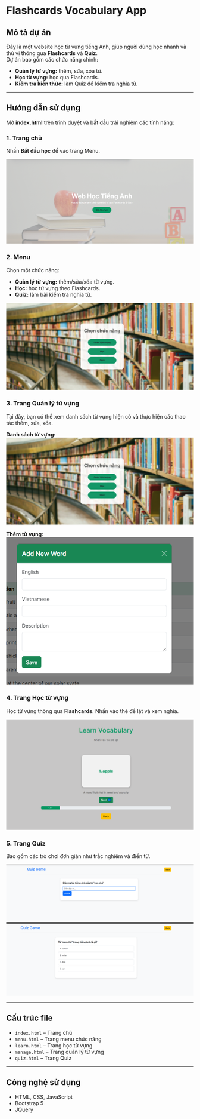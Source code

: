 # Flashcards Vocabulary App

## Mô tả dự án
Đây là một website học từ vựng tiếng Anh, giúp người dùng học nhanh và thú vị thông qua **Flashcards** và **Quiz**.  
Dự án bao gồm các chức năng chính:

- **Quản lý từ vựng:** thêm, sửa, xóa từ.
- **Học từ vựng:** học qua Flashcards.
- **Kiểm tra kiến thức:** làm Quiz để kiểm tra nghĩa từ.

---

## Hướng dẫn sử dụng
Mở **index.html** trên trình duyệt và bắt đầu trải nghiệm các tính năng:

### 1. Trang chủ
Nhấn **Bắt đầu học** để vào trang Menu.  

![Trang chủ](/images/index.png)

### 2. Menu
Chọn một chức năng:

- **Quản lý từ vựng:** thêm/sửa/xóa từ vựng.
- **Học:** học từ vựng theo Flashcards.
- **Quiz:** làm bài kiểm tra nghĩa từ.  

![Menu](/images/menu.png)

### 3. Trang Quản lý từ vựng
Tại đây, bạn có thể xem danh sách từ vựng hiện có và thực hiện các thao tác thêm, sửa, xóa.  

**Danh sách từ vựng:**  
![Danh sách từ vựng](/images/menu.png)

**Thêm từ vựng:**  
![Thêm từ vựng](/images/add_word.png)

### 4. Trang Học từ vựng
Học từ vựng thông qua **Flashcards**. Nhấn vào thẻ để lật và xem nghĩa.  

![Học từ vựng](/images/learn.png)

### 5. Trang Quiz
Bao gồm các trò chơi đơn giản như trắc nghiệm và điền từ.  

![Quiz 1](/images/quiz1.png)  
![Quiz 2](/images/quiz2.png)

---

## Cấu trúc file
- `index.html` – Trang chủ
- `menu.html` – Trang menu chức năng
- `learn.html` – Trang học từ vựng
- `manage.html` – Trang quản lý từ vựng
- `quiz.html` – Trang Quiz

---

## Công nghệ sử dụng
- HTML, CSS, JavaScript
- Bootstrap 5
- JQuery
